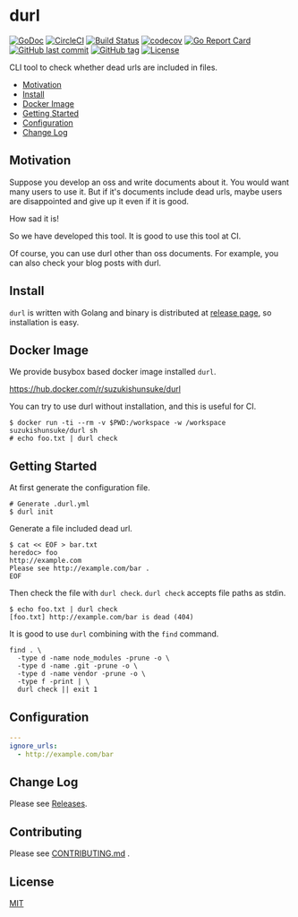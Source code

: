 # durl

[![GoDoc](http://img.shields.io/badge/go-documentation-blue.svg?style=flat-square)](http://godoc.org/github.com/suzuki-shunsuke/durl)
[![CircleCI](https://circleci.com/gh/suzuki-shunsuke/durl.svg?style=svg)](https://circleci.com/gh/suzuki-shunsuke/durl)
[![Build Status](https://cloud.drone.io/api/badges/suzuki-shunsuke/durl/status.svg)](https://cloud.drone.io/suzuki-shunsuke/durl)
[![codecov](https://codecov.io/gh/suzuki-shunsuke/durl/branch/master/graph/badge.svg)](https://codecov.io/gh/suzuki-shunsuke/durl)
[![Go Report Card](https://goreportcard.com/badge/github.com/suzuki-shunsuke/durl)](https://goreportcard.com/report/github.com/suzuki-shunsuke/durl)
[![GitHub last commit](https://img.shields.io/github/last-commit/suzuki-shunsuke/durl.svg)](https://github.com/suzuki-shunsuke/durl)
[![GitHub tag](https://img.shields.io/github/tag/suzuki-shunsuke/durl.svg)](https://github.com/suzuki-shunsuke/durl/releases)
[![License](http://img.shields.io/badge/license-mit-blue.svg?style=flat-square)](https://raw.githubusercontent.com/suzuki-shunsuke/durl/master/LICENSE)

CLI tool to check whether dead urls are included in files.

* [Motivation](#motivation)
* [Install](#install)
* [Docker Image](#docker-image)
* [Getting Started](#getting-started)
* [Configuration](#configuration)
* [Change Log](https://github.com/suzuki-shunsuke/durl/releases)

## Motivation

Suppose you develop an oss and write documents about it.
You would want many users to use it.
But if it's documents include dead urls,
maybe users are disappointed and give up it even if it is good.

How sad it is!

So we have developed this tool.
It is good to use this tool at CI.

Of course, you can use durl other than oss documents.
For example, you can also check your blog posts with durl.

## Install

`durl` is written with Golang and binary is distributed at [release page](https://github.com/suzuki-shunsuke/durl/releases), so installation is easy.

## Docker Image

We provide busybox based docker image installed `durl`.

https://hub.docker.com/r/suzukishunsuke/durl

You can try to use durl without installation, and this is useful for CI.

```
$ docker run -ti --rm -v $PWD:/workspace -w /workspace suzukishunsuke/durl sh
# echo foo.txt | durl check
```

## Getting Started

At first generate the configuration file.

```
# Generate .durl.yml
$ durl init
```

Generate a file included dead url.

```
$ cat << EOF > bar.txt
heredoc> foo
http://example.com
Please see http://example.com/bar .
EOF
```

Then check the file with `durl check`.
`durl check` accepts file paths as stdin.

```
$ echo foo.txt | durl check
[foo.txt] http://example.com/bar is dead (404)
```

It is good to use `durl` combining with the `find` command.

```
find . \
  -type d -name node_modules -prune -o \
  -type d -name .git -prune -o \
  -type d -name vendor -prune -o \
  -type f -print | \
  durl check || exit 1
```

## Configuration

```yaml
---
ignore_urls:
  - http://example.com/bar
```

## Change Log

Please see [Releases](https://github.com/suzuki-shunsuke/durl/releases).

## Contributing

Please see [CONTRIBUTING.md](CONTRIBUTING.md) .

## License

[MIT](LICENSE)
